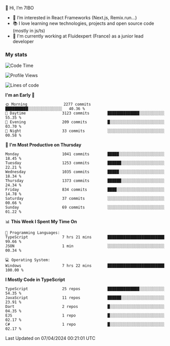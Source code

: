 👋 Hi, I’m 7IBO

- 👀 I’m interested in React Frameworks (Next.js, Remix.run...)
- 📚 I love learning new technologies, projects and open source code (mostly in js/ts)
- 💼 I'm currently working at Fluidexpert (France) as a junior lead developer

### My stats
<!--START_SECTION:waka-->
![Code Time](http://img.shields.io/badge/Code%20Time-571%20hrs%2049%20mins-blue)

![Profile Views](http://img.shields.io/badge/Profile%20Views-0-blue)

![Lines of code](https://img.shields.io/badge/From%20Hello%20World%20I%27ve%20Written-6.9%20million%20lines%20of%20code-blue)

**I'm an Early 🐤** 

```text
🌞 Morning                2277 commits        ██████████░░░░░░░░░░░░░░░   40.36 % 
🌆 Daytime                3123 commits        ██████████████░░░░░░░░░░░   55.35 % 
🌃 Evening                209 commits         █░░░░░░░░░░░░░░░░░░░░░░░░   03.70 % 
🌙 Night                  33 commits          ░░░░░░░░░░░░░░░░░░░░░░░░░   00.58 % 
```
📅 **I'm Most Productive on Thursday** 

```text
Monday                   1041 commits        █████░░░░░░░░░░░░░░░░░░░░   18.45 % 
Tuesday                  1253 commits        ██████░░░░░░░░░░░░░░░░░░░   22.21 % 
Wednesday                1035 commits        █████░░░░░░░░░░░░░░░░░░░░   18.34 % 
Thursday                 1373 commits        ██████░░░░░░░░░░░░░░░░░░░   24.34 % 
Friday                   834 commits         ████░░░░░░░░░░░░░░░░░░░░░   14.78 % 
Saturday                 37 commits          ░░░░░░░░░░░░░░░░░░░░░░░░░   00.66 % 
Sunday                   69 commits          ░░░░░░░░░░░░░░░░░░░░░░░░░   01.22 % 
```


📊 **This Week I Spent My Time On** 

```text
💬 Programming Languages: 
TypeScript               7 hrs 21 mins       █████████████████████████   99.66 % 
JSON                     1 min               ░░░░░░░░░░░░░░░░░░░░░░░░░   00.34 % 

💻 Operating System: 
Windows                  7 hrs 22 mins       █████████████████████████   100.00 % 
```

**I Mostly Code in TypeScript** 

```text
TypeScript               25 repos            ██████████████░░░░░░░░░░░   54.35 % 
JavaScript               11 repos            ██████░░░░░░░░░░░░░░░░░░░   23.91 % 
Dart                     2 repos             █░░░░░░░░░░░░░░░░░░░░░░░░   04.35 % 
EJS                      1 repo              █░░░░░░░░░░░░░░░░░░░░░░░░   02.17 % 
C#                       1 repo              █░░░░░░░░░░░░░░░░░░░░░░░░   02.17 % 
```




 Last Updated on 07/04/2024 00:21:01 UTC
<!--END_SECTION:waka-->
